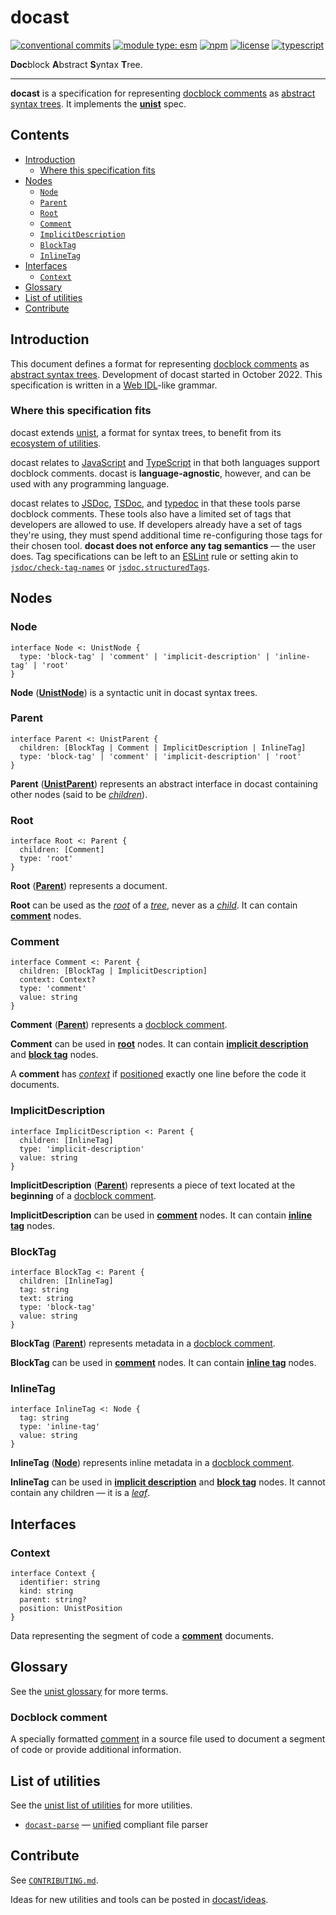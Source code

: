 # docast

[![conventional commits](https://img.shields.io/badge/conventional%20commits-1.0.0-yellow.svg)](https://conventionalcommits.org)
[![module type: esm](https://img.shields.io/badge/module%20type-esm-brightgreen)](https://github.com/voxpelli/badges-cjs-esm)
[![npm](https://img.shields.io/npm/v/@flex-development/docast.svg)](https://npmjs.com/package/@flex-development/docast)
[![license](https://img.shields.io/github/license/flex-development/docast.svg)](LICENSE.md)
[![typescript](https://badgen.net/badge/-/typescript?color=2a72bc&icon=typescript&label)](https://typescriptlang.org)

**Doc**block **A**bstract **S**yntax **T**ree.

***

**docast** is a specification for representing [docblock
comments](#docblock-comment) as [abstract syntax trees][1]. It implements the
[**unist**][2] spec.

## Contents

- [Introduction](#introduction)
  - [Where this specification fits](#where-this-specification-fits)
- [Nodes](#nodes)
  - [`Node`](#node)
  - [`Parent`](#parent)
  - [`Root`](#root)
  - [`Comment`](#comment)
  - [`ImplicitDescription`](#implicitdescription)
  - [`BlockTag`](#blocktag)
  - [`InlineTag`](#inlinetag)
- [Interfaces](#interfaces)
  - [`Context`](#context)
- [Glossary](#glossary)
- [List of utilities](#list-of-utilities)
- [Contribute](#contribute)

## Introduction

This document defines a format for representing [docblock
comments](#docblock-comment) as [abstract syntax trees][1]. Development of
docast started in October 2022. This specification is written in a [Web
IDL][3]-like grammar.

### Where this specification fits

docast extends [unist][2], a format for syntax trees, to benefit from its
[ecosystem of utilities][4].

docast relates to [JavaScript][5] and [TypeScript][6] in that both languages
support docblock comments. docast is **language-agnostic**, however, and can be
used with any programming language.

docast relates to [JSDoc][7], [TSDoc][8], and [typedoc][9] in that these tools
parse docblock comments. These tools also have a limited set of tags that
developers are allowed to use. If developers already have a set of tags they're
using, they must spend additional time re-configuring those tags for their
chosen tool. **docast does not enforce any tag semantics** &mdash; the user
does. Tag specifications can be left to an [ESLint][10] rule or setting akin to
[`jsdoc/check-tag-names`][11] or [`jsdoc.structuredTags`][12].

## Nodes

### Node

```idl
interface Node <: UnistNode {
  type: 'block-tag' | 'comment' | 'implicit-description' | 'inline-tag' | 'root'
}
```

**Node** ([**UnistNode**][13]) is a syntactic unit in docast syntax trees.

### Parent

```idl
interface Parent <: UnistParent {
  children: [BlockTag | Comment | ImplicitDescription | InlineTag]
  type: 'block-tag' | 'comment' | 'implicit-description' | 'root'
}
```

**Parent** ([**UnistParent**][14]) represents an abstract interface in docast
containing other nodes (said to be [*children*][15]).

### Root

```idl
interface Root <: Parent {
  children: [Comment]
  type: 'root'
}
```

**Root** ([**Parent**](#parent)) represents a document.

**Root** can be used as the [*root*][16] of a [*tree*][17], never as a
[*child*][18]. It can contain [**comment**](#comment) nodes.

### Comment

```idl
interface Comment <: Parent {
  children: [BlockTag | ImplicitDescription]
  context: Context?
  type: 'comment'
  value: string
}
```

**Comment** ([**Parent**](#parent)) represents a [docblock
comment](#docblock-comment).

**Comment** can be used in [**root**](#root) nodes. It can contain [**implicit
description**](#implicitdescription) and [**block tag**](#blocktag) nodes.

A **comment** has [*context*](#context) if [positioned][19] exactly one line
before the code it documents.

### ImplicitDescription

```idl
interface ImplicitDescription <: Parent {
  children: [InlineTag]
  type: 'implicit-description'
  value: string
}
```

**ImplicitDescription** ([**Parent**](#parent)) represents a piece of text
located at the **beginning** of a [docblock comment](#docblock-comment).

**ImplicitDescription** can be used in [**comment**](#comment) nodes. It can
contain [**inline tag**](#inlinetag) nodes.

### BlockTag

```idl
interface BlockTag <: Parent {
  children: [InlineTag]
  tag: string
  text: string
  type: 'block-tag'
  value: string
}
```

**BlockTag** ([**Parent**](#parent)) represents metadata in a [docblock
comment](#docblock-comment).

**BlockTag** can be used in [**comment**](#comment) nodes. It can contain
[**inline tag**](#inlinetag) nodes.

### InlineTag

```idl
interface InlineTag <: Node {
  tag: string
  type: 'inline-tag'
  value: string
}
```

**InlineTag** ([**Node**](#node)) represents inline metadata in a
[docblock comment](#docblock-comment).

**InlineTag** can be used in [**implicit description**](#implicitdescription)
and [**block tag**](#blocktag) nodes. It cannot contain any children &mdash; it
is a [*leaf*][20].

## Interfaces

### Context

```idl
interface Context {
  identifier: string
  kind: string
  parent: string?
  position: UnistPosition
}
```

Data representing the segment of code a [**comment**](#comment) documents.

## Glossary

See the [unist glossary][21] for more terms.

### Docblock comment

A specially formatted [comment][22] in a source file used to document a segment
of code or provide additional information.

## List of utilities

See the [unist list of utilities][4] for more utilities.

- [`docast-parse`][24] &mdash; [unified][25] compliant file parser

## Contribute

See [`CONTRIBUTING.md`](CONTRIBUTING.md).

Ideas for new utilities and tools can be posted in [docast/ideas][23].

[1]: https://github.com/syntax-tree/unist#syntax-tree
[2]: https://github.com/syntax-tree/unist
[3]: https://heycam.github.io/webidl
[4]: https://github.com/syntax-tree/unist#list-of-utilities
[5]: https://www.ecma-international.org/ecma-262/9.0/index.html
[6]: https://typescriptlang.org
[7]: https://jsdoc.app
[8]: https://tsdoc.org
[9]: https://github.com/TypeStrong/typedoc
[10]: https://eslint.org
[11]: https://github.com/gajus/eslint-plugin-jsdoc#check-tag-names
[12]: https://github.com/gajus/eslint-plugin-jsdoc#structuredtags
[13]: https://github.com/syntax-tree/unist#node
[14]: https://github.com/syntax-tree/unist#parent
[15]: https://github.com/syntax-tree/unist#child
[16]: https://github.com/syntax-tree/unist#root
[17]: https://github.com/syntax-tree/unist#tree
[18]: https://github.com/syntax-tree/unist#child
[19]: https://github.com/syntax-tree/unist#positional-information
[20]: https://github.com/syntax-tree/unist#leaf
[21]: https://github.com/syntax-tree/unist#glossary
[22]: https://en.wikipedia.org/wiki/Comment_(computer_programming)
[23]: https://github.com/flex-development/docast/discussions/new?category=ideas
[24]: https://github.com/flex-development/docast-parse
[25]: https://github.com/unifiedjs/unified
